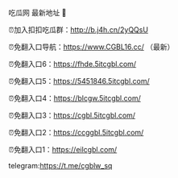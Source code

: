 吃瓜网 最新地址 👋 

⏰加入扣扣吃瓜群：http://b.j4h.cn/2yQQsU

⏰免翻入口导航：https://www.CGBL16.cc/  （最新）

⏰免翻入口6：https://fhde.5itcgbl.com/

⏰免翻入口5：https://5451846.5itcgbl.com/

⏰免翻入口4：https://blcgw.5itcgbl.com/

⏰免翻入口3：https://cgbl.5itcgbl.com/

⏰免翻入口2：https://ccggbl.5itcgbl.com/

⏰免翻入口1：https://eilcgbl.com/

telegram:https://t.me/cgblw_sq


